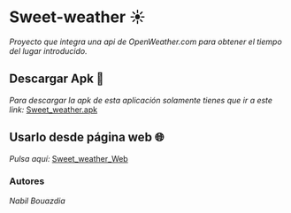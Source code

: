 # Sweet-weather :sunny:
_Proyecto que integra una api de OpenWeather.com para obtener el tiempo del lugar introducido._

## Descargar Apk :beginner:
_Para descargar la apk de esta aplicación solamente tienes que ir a este link:_ [Sweet_weather.apk](https://github.com/Naaabil99/Sweet-weather/raw/master/dist/app-debug.apk)

## Usarlo desde página web :globe_with_meridians:

_Pulsa aquí:_ [Sweet_weather_Web](https://rawcdn.githack.com/Naaabil99/Sweet-weather/fef0afb43e63757d83349e1dda7f64b98bca7a0c/www/index.html)

### Autores
_Nabil Bouazdia_
